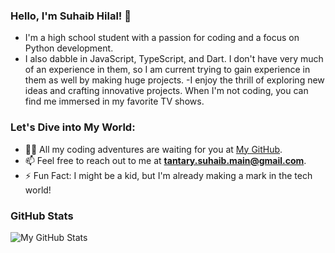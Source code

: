 
### Hello, I'm Suhaib Hilal! 👋

- I'm a high school student with a passion for coding and a focus on Python development.
- I also dabble in JavaScript, TypeScript, and Dart. I don't have very much of an experience in them, so I am current trying to gain experience in them as well by making huge projects.
-I enjoy the thrill of exploring new ideas and crafting innovative projects. When I'm not coding, you can find me immersed in my favorite TV shows.

### Let's Dive into My World:

- 👨‍💻 All my coding adventures are waiting for you at [My GitHub](https://github.com/Suhaib-Hilal).
- 📫 Feel free to reach out to me at **tantary.suhaib.main@gmail.com**.
- ⚡ Fun Fact: I might be a kid, but I'm already making a mark in the tech world!

### GitHub Stats
![My GitHub Stats](https://github-readme-stats.vercel.app/api?username=Suhaib-Hilal&show_icons=true&theme=radical)
